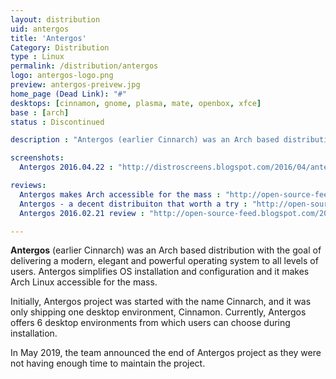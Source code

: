 ```yaml
---
layout: distribution
uid: antergos
title: 'Antergos'
Category: Distribution
type : Linux
permalink: /distribution/antergos
logo: antergos-logo.png
preview: antergos-preivew.jpg
home_page (Dead Link): "#"
desktops: [cinnamon, gnome, plasma, mate, openbox, xfce]
base : [arch]
status : Discontinued

description : "Antergos (earlier Cinnarch) was an Arch based distribution that had an aim of delivering a modern, elegant and powerful operating system to all levels of users"

screenshots:
  Antergos 2016.04.22 : "http://distroscreens.blogspot.com/2016/04/antergos-22042016-screenshots.html"

reviews:
  Antergos makes Arch accessible for the mass : "http://open-source-feed.blogspot.com/2017/07/antergos-makes-arch-accessible-for-mass.html"
  Antergos - a decent distribuiton that worth a try : "http://open-source-feed.blogspot.com/2016/08/antergos-decent-distribution-that-worth.html"
  Antergos 2016.02.21 review : "http://open-source-feed.blogspot.com/2016/03/antergos-20160221-review.html"

---
```


**Antergos** (earlier Cinnarch) was an Arch based distribution with the goal of delivering a modern, elegant and powerful operating system to all levels of users. Antergos simplifies OS installation and configuration and it makes Arch Linux accessible for the mass.

Initially, Antergos project was started with the name Cinnarch, and it was only shipping one desktop environment, Cinnamon. Currently, Antergos offers 6 desktop environments from which users can choose during installation.

In May 2019, the team announced the end of Antergos project as they were not having enough time to maintain the project.
